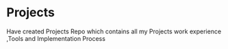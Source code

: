 # Projects
Have created Projects Repo which contains all my Projects work experience ,Tools and Implementation Process
